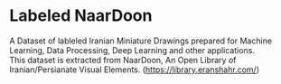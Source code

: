 # Labeled NaarDoon
A Dataset of lableled Iranian Miniature Drawings prepared for Machine Learning, Data Processing, Deep Learning and other applications.  
This dataset is extracted from NaarDoon, An Open Library of Iranian/Persianate Visual Elements. (https://library.eranshahr.com/)
